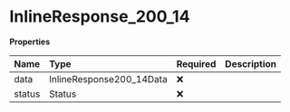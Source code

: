 # InlineResponse_200_14

**Properties**

| Name   | Type                     | Required | Description |
| :----- | :----------------------- | :------- | :---------- |
| data   | InlineResponse200_14Data | ❌       |             |
| status | Status                   | ❌       |             |
